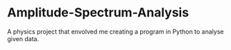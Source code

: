# Amplitude-Spectrum-Analysis
A physics project that envolved me creating a program in Python to analyse given data.
